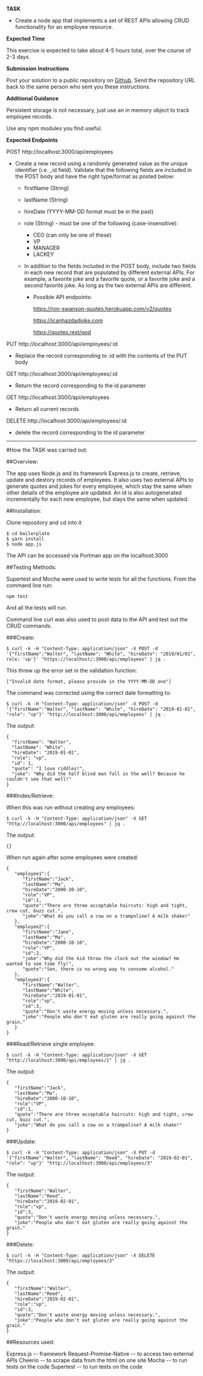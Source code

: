 **TASK**

- Create a node app that implements a set of REST APIs allowing CRUD functionality for an employee resource.

**Expected Time**

This exercise is expected to take about 4-5 hours total, over the course of 2-3 days.

**Submission Instructions**

Post your solution to a public repository on [Github](https://github.com/). Send the repository URL back to the same person who sent you these instructions.

**Additional Guidance**

Persistent storage is not necessary, just use an in memory object to track employee records.

Use any npm modules you find useful.

**Expected Endpoints**

POST http://localhost:3000/api/employees

- Create a new record using a randomly generated value as the unique identifier (i.e. _id field).  Validate that the following fields are included in the POST body and have the right type/format as posted below:
    - firstName (String)
    - lastName (String)
    - hireDate (YYYY-MM-DD format must be in the past)
    - role (String) - must be one of the following (case-insensitive):
        - CEO (can only be one of these)
        - VP
        - MANAGER
        - LACKEY

    - In addition to the fields included in the POST body, include two fields in each new record that are populated by different external APIs.  For example, a favorite joke and a favorite quote, or a favorite joke and a second favorite joke.  As long as the two external APIs are different.
        - Possible API endpoints:

            https://ron-swanson-quotes.herokuapp.com/v2/quotes

            https://icanhazdadjoke.com

            https://quotes.rest/qod

PUT http://localhost:3000/api/employees/:id

- Replace the record corresponding to :id with the contents of the PUT body


GET http://localhost:3000/api/employees/:id

- Return the record corresponding to the id parameter


GET http://localhost:3000/api/employees

- Return all current records


DELETE http://localhost:3000/api/employees/:id

- delete the record corresponding to the id parameter

----------------------------------
#How the TASK was carried out: 


##Overview:

The app uses Node.js and its framework Express.js to create, retrieve, update and destory records of employees. It also uses two external APIs to generate quotes and jokes for every employee, which stay the same when other details of the employee are updated. An id is also autogenerated incrementally for each new employee, but stays the same when updated. 

##Installation:


Clone repository and cd into it
```
$ cd boilerplate
$ yarn install
$ node app.js
```

The API can be accessed via Portman app on the localhost:3000

##Testing Methods:

Supertest and Mocha were used to write tests for all the functions.
From the command line run:

```
npm test
```

And all the tests will run. 

Command line curl was also used to post data to the API and test out the CRUD commands.  

###Create:

```
$ curl -k -H "Content-Type: application/json" -X POST -d '{"firstName":"Walter", "lastName": "White", "hireDate": "2019/01/01", role: 'vp'}' "https://localhost/:3000/api/employees" | jq .
```
This threw up the error set in the validation function: 

```
["Invalid date format, please provide in the YYYY-MM-DD one"]
```

The command was corrected using the correct date formatting to: 

```
$ curl -k -H "Content-Type: application/json" -X POST -d '{"firstName":"Walter", "lastName": "White", "hireDate": "2019-01-01", "role": "vp"}' "http://localhost:3000/api/employees" | jq .
```

The output:

```
{
  "firstName": "Walter",
  "lastName": "White",
  "hireDate": "2019-01-01",
  "role": "vp",
  "id": 1,
  "quote": "I love riddles!",
  "joke": "Why did the half blind man fall in the well? Because he couldn't see that well!"
}

```

###Index/Retrieve:


When this was run without creating any employees:
```
$ curl -k -H "Content-Type: application/json" -X GET "http://localhost:3000/api/employees" | jq .
```
The output:

```
{}

```

When run again after some employees were created:

```
{
   "employee1":{
      "firstName":"Jack",
      "lastName":"Ma",
      "hireDate":"2000-10-10",
      "role":"VP",
      "id":1,
      "quote":"There are three acceptable haircuts: high and tight, crew cut, buzz cut.",
      "joke":"What do you call a cow on a trampoline? A milk shake!"
   },
   "employee2":{
      "firstName":"Jane",
      "lastName":"Ma",
      "hireDate":"2000-10-10",
      "role":"VP",
      "id":2,
      "joke":"Why did the kid throw the clock out the window? He wanted to see time fly!",
      "quote":"Son, there is no wrong way to consume alcohol."
   },
   "employee3":{
      "firstName":"Walter",
      "lastName":"White",
      "hireDate":"2019-01-01",
      "role":"vp",
      "id":3,
      "quote":"Don't waste energy moving unless necessary.",
      "joke":"People who don't eat gluten are really going against the grain."
   }
}
```

###Read/Retrieve single employee:

```
$ curl -k -H "Content-Type: application/json" -X GET "http://localhost:3000/api/employees/1" | jq .

```
The output:

```
{ 
   "firstName":"Jack",
   "lastName":"Ma",
   "hireDate":"2000-10-10",
   "role":"VP",
   "id":1,
   "quote":"There are three acceptable haircuts: high and tight, crew cut, buzz cut.",
   "joke":"What do you call a cow on a trampoline? A milk shake!"
}
``` 
 
###Update:

```
$ curl -k -H "Content-Type: application/json" -X PUT -d '{"firstName":"Walter", "lastName": "Reed", "hireDate": "2019-02-01", "role": "vp"}' "http://localhost:3000/api/employees/3"
```

The output:

```
{ 
   "firstName":"Walter",
   "lastName":"Reed",
   "hireDate":"2019-02-01",
   "role":"vp",
   "id":3,
   "quote":"Don't waste energy moving unless necessary.",
   "joke":"People who don't eat gluten are really going against the grain."
}

```

###Delete:

```
$ curl -k -H "Content-Type: application/json" -X DELETE "https://localhost:3000/api/employees/3"
```

The output:

```
{ 
   "firstName":"Walter",
   "lastName":"Reed",
   "hireDate":"2019-02-01",
   "role":"vp",
   "id":3,
   "quote":"Don't waste energy moving unless necessary.",
   "joke":"People who don't eat gluten are really going against the grain."
}

```

##Resources used:


Express.js -- framework
Request-Promise-Native -- to access two external APIs
Cheerio -- to scrape data from the html on one site
Mocha -- to run tests on the code
Supertest -- to run tests on the code
